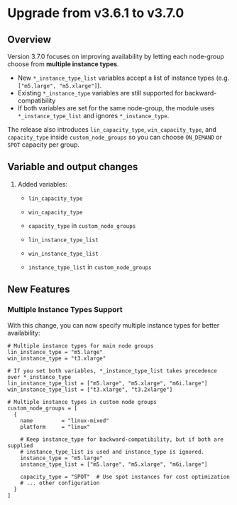 # Upgrade from v3.6.1 to v3.7.0

## Overview

Version 3.7.0 focuses on improving availability by letting each node-group choose from **multiple instance types**.  
- New `*_instance_type_list` variables accept a list of instance types (e.g. `["m5.large", "m5.xlarge"]`).  
- Existing `*_instance_type` variables are still supported for backward-compatibility
- If both variables are set for the same node-group, the module uses `*_instance_type_list` and ignores `*_instance_type`.  

The release also introduces `lin_capacity_type`, `win_capacity_type`, and `capacity_type` inside `custom_node_groups` so you can choose `ON_DEMAND` or `SPOT` capacity per group.

## Variable and output changes

1. Added variables:
    - `lin_capacity_type`
    - `win_capacity_type`
    - `capacity_type` in `custom_node_groups`

    - `lin_instance_type_list`
    - `win_instance_type_list`
    - `instance_type_list` in `custom_node_groups`


## New Features

### Multiple Instance Types Support

With this change, you can now specify multiple instance types for better availability:

```hcl
# Multiple instance types for main node groups
lin_instance_type = "m5.large"
win_instance_type = "t3.xlarge"

# If you set both variables, *_instance_type_list takes precedence over *_instance_type
lin_instance_type_list = ["m5.large", "m5.xlarge", "m6i.large"]
win_instance_type_list = ["t3.xlarge", "t3.2xlarge"]

```

```
# Multiple instance types in custom node groups
custom_node_groups = [
  {
    name         = "linux-mixed"
    platform     = "linux"

    # Keep instance_type for backward-compatibility, but if both are supplied
    # instance_type_list is used and instance_type is ignored.
    instance_type = "m5.large"
    instance_type_list = ["m5.large", "m5.xlarge", "m6i.large"]
    
    capacity_type = "SPOT"  # Use spot instances for cost optimization
    # ... other configuration
  }
]

```
